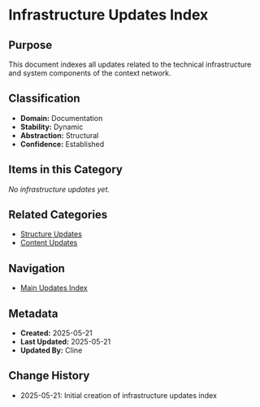 # Infrastructure Updates Index

## Purpose
This document indexes all updates related to the technical infrastructure and system components of the context network.

## Classification
- **Domain:** Documentation
- **Stability:** Dynamic
- **Abstraction:** Structural
- **Confidence:** Established

## Items in this Category
*No infrastructure updates yet.*

## Related Categories
- [Structure Updates](../structure/index.md)
- [Content Updates](../content/index.md)

## Navigation
- [Main Updates Index](../index.md)

## Metadata
- **Created:** 2025-05-21
- **Last Updated:** 2025-05-21
- **Updated By:** Cline

## Change History
- 2025-05-21: Initial creation of infrastructure updates index
